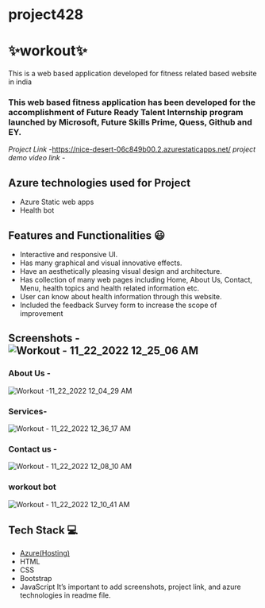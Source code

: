 # project428
# ✨workout✨

This is a web based application developed for fitness related based website in india

### This web based fitness application has been developed for the accomplishment of Future Ready Talent Internship program launched by Microsoft, Future Skills Prime, Quess, Github and EY.


*Project Link* -https://nice-desert-06c849b00.2.azurestaticapps.net/
*project demo video link* - 

## Azure technologies used for Project

- Azure Static web apps
- Health bot

## Features and Functionalities 😃

- Interactive and responsive UI.
- Has many graphical and visual innovative effects.
- Have an aesthetically pleasing visual design and architecture.
- Has collection of many web pages including Home, About Us, Contact, Menu, health topics and health related information etc.
- User can know about health information through this website.
- Included the feedback Survey form to increase the scope of improvement 

## Screenshots -![Workout -  11_22_2022 12_25_06 AM](https://user-images.githubusercontent.com/112804420/203137131-8203515d-3a0f-459e-b381-b2d3bb1665fc.png)





   

### About Us -

![Workout -11_22_2022 12_04_29 AM](https://user-images.githubusercontent.com/112804420/203138240-0a2e69c1-1ade-45a0-9222-6cb49c0c2ca6.png)

### Services-
![Workout - 11_22_2022 12_36_17 AM](https://user-images.githubusercontent.com/112804420/203139049-f44c8089-4b92-406f-9a93-701d81a05751.png)


### Contact us -
![Workout -  11_22_2022 12_08_10 AM](https://user-images.githubusercontent.com/112804420/203137653-d76716e2-5038-41a9-b85c-641116689677.png)

### workout bot

![Workout -  11_22_2022 12_10_41 AM](https://user-images.githubusercontent.com/112804420/203137955-b2cd27c5-a90f-47f0-9f7f-e1560c7a6b18.png)


## Tech Stack 💻

- [Azure(Hosting)](https://azure.microsoft.com/en-in/features/azure-portal/)
- HTML
- CSS
- Bootstrap
- JavaScript
It’s important to add screenshots, project link, and azure technologies in readme file.
